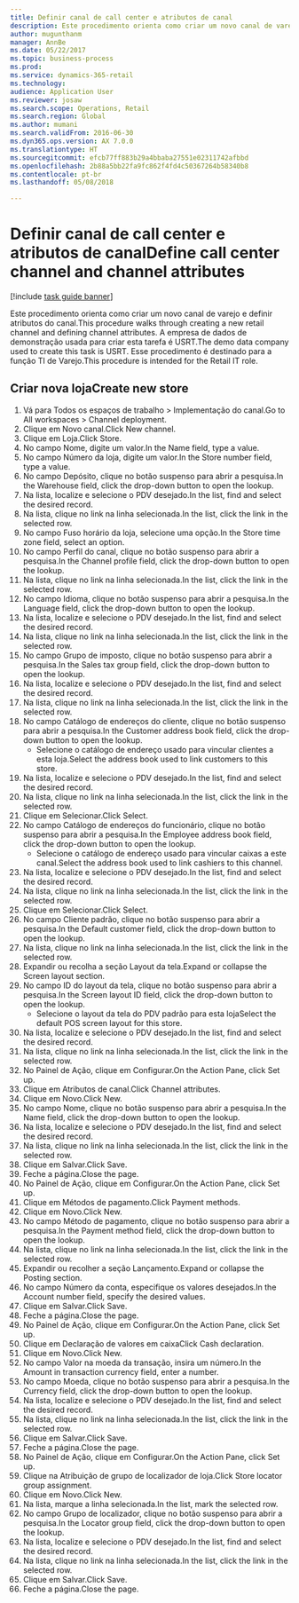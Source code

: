 ```yaml
--- 
title: Definir canal de call center e atributos de canal
description: Este procedimento orienta como criar um novo canal de varejo e definir atributos do canal.
author: mugunthanm
manager: AnnBe
ms.date: 05/22/2017
ms.topic: business-process
ms.prod: 
ms.service: dynamics-365-retail
ms.technology: 
audience: Application User
ms.reviewer: josaw
ms.search.scope: Operations, Retail
ms.search.region: Global
ms.author: mumani
ms.search.validFrom: 2016-06-30
ms.dyn365.ops.version: AX 7.0.0
ms.translationtype: HT
ms.sourcegitcommit: efcb77ff883b29a4bbaba27551e02311742afbbd
ms.openlocfilehash: 2b88a5bb22fa9fc862f4fd4c50367264b58340b8
ms.contentlocale: pt-br
ms.lasthandoff: 05/08/2018

---
```

# <a name="define-call-center-channel-and-channel-attributes"></a><span data-ttu-id="0cb4e-103">Definir canal de call center e atributos de canal</span><span class="sxs-lookup"><span data-stu-id="0cb4e-103">Define call center channel and channel attributes</span></span>

[!include [task guide banner](../includes/task-guide-banner.md)]

<span data-ttu-id="0cb4e-104">Este procedimento orienta como criar um novo canal de varejo e definir atributos do canal.</span><span class="sxs-lookup"><span data-stu-id="0cb4e-104">This procedure walks through creating a new retail channel and defining channel attributes.</span></span> <span data-ttu-id="0cb4e-105">A empresa de dados de demonstração usada para criar esta tarefa é USRT.</span><span class="sxs-lookup"><span data-stu-id="0cb4e-105">The demo data company used to create this task is USRT.</span></span> <span data-ttu-id="0cb4e-106">Esse procedimento é destinado para a função TI de Varejo.</span><span class="sxs-lookup"><span data-stu-id="0cb4e-106">This procedure is intended for the Retail IT role.</span></span>


## <a name="create-new-store"></a><span data-ttu-id="0cb4e-107">Criar nova loja</span><span class="sxs-lookup"><span data-stu-id="0cb4e-107">Create new store</span></span>
1. <span data-ttu-id="0cb4e-108">Vá para Todos os espaços de trabalho > Implementação do canal.</span><span class="sxs-lookup"><span data-stu-id="0cb4e-108">Go to All workspaces > Channel deployment.</span></span>
2. <span data-ttu-id="0cb4e-109">Clique em Novo canal.</span><span class="sxs-lookup"><span data-stu-id="0cb4e-109">Click New channel.</span></span>
3. <span data-ttu-id="0cb4e-110">Clique em Loja.</span><span class="sxs-lookup"><span data-stu-id="0cb4e-110">Click Store.</span></span>
4. <span data-ttu-id="0cb4e-111">No campo Nome, digite um valor.</span><span class="sxs-lookup"><span data-stu-id="0cb4e-111">In the Name field, type a value.</span></span>
5. <span data-ttu-id="0cb4e-112">No campo Número da loja, digite um valor.</span><span class="sxs-lookup"><span data-stu-id="0cb4e-112">In the Store number field, type a value.</span></span>
6. <span data-ttu-id="0cb4e-113">No campo Depósito, clique no botão suspenso para abrir a pesquisa.</span><span class="sxs-lookup"><span data-stu-id="0cb4e-113">In the Warehouse field, click the drop-down button to open the lookup.</span></span>
7. <span data-ttu-id="0cb4e-114">Na lista, localize e selecione o PDV desejado.</span><span class="sxs-lookup"><span data-stu-id="0cb4e-114">In the list, find and select the desired record.</span></span>
8. <span data-ttu-id="0cb4e-115">Na lista, clique no link na linha selecionada.</span><span class="sxs-lookup"><span data-stu-id="0cb4e-115">In the list, click the link in the selected row.</span></span>
9. <span data-ttu-id="0cb4e-116">No campo Fuso horário da loja, selecione uma opção.</span><span class="sxs-lookup"><span data-stu-id="0cb4e-116">In the Store time zone field, select an option.</span></span>
10. <span data-ttu-id="0cb4e-117">No campo Perfil do canal, clique no botão suspenso para abrir a pesquisa.</span><span class="sxs-lookup"><span data-stu-id="0cb4e-117">In the Channel profile field, click the drop-down button to open the lookup.</span></span>
11. <span data-ttu-id="0cb4e-118">Na lista, clique no link na linha selecionada.</span><span class="sxs-lookup"><span data-stu-id="0cb4e-118">In the list, click the link in the selected row.</span></span>
12. <span data-ttu-id="0cb4e-119">No campo Idioma, clique no botão suspenso para abrir a pesquisa.</span><span class="sxs-lookup"><span data-stu-id="0cb4e-119">In the Language field, click the drop-down button to open the lookup.</span></span>
13. <span data-ttu-id="0cb4e-120">Na lista, localize e selecione o PDV desejado.</span><span class="sxs-lookup"><span data-stu-id="0cb4e-120">In the list, find and select the desired record.</span></span>
14. <span data-ttu-id="0cb4e-121">Na lista, clique no link na linha selecionada.</span><span class="sxs-lookup"><span data-stu-id="0cb4e-121">In the list, click the link in the selected row.</span></span>
15. <span data-ttu-id="0cb4e-122">No campo Grupo de imposto, clique no botão suspenso para abrir a pesquisa.</span><span class="sxs-lookup"><span data-stu-id="0cb4e-122">In the Sales tax group field, click the drop-down button to open the lookup.</span></span>
16. <span data-ttu-id="0cb4e-123">Na lista, localize e selecione o PDV desejado.</span><span class="sxs-lookup"><span data-stu-id="0cb4e-123">In the list, find and select the desired record.</span></span>
17. <span data-ttu-id="0cb4e-124">Na lista, clique no link na linha selecionada.</span><span class="sxs-lookup"><span data-stu-id="0cb4e-124">In the list, click the link in the selected row.</span></span>
18. <span data-ttu-id="0cb4e-125">No campo Catálogo de endereços do cliente, clique no botão suspenso para abrir a pesquisa.</span><span class="sxs-lookup"><span data-stu-id="0cb4e-125">In the Customer address book field, click the drop-down button to open the lookup.</span></span>
    * <span data-ttu-id="0cb4e-126">Selecione o catálogo de endereço usado para vincular clientes a esta loja.</span><span class="sxs-lookup"><span data-stu-id="0cb4e-126">Select the address book used to link customers to this store.</span></span>  
19. <span data-ttu-id="0cb4e-127">Na lista, localize e selecione o PDV desejado.</span><span class="sxs-lookup"><span data-stu-id="0cb4e-127">In the list, find and select the desired record.</span></span>
20. <span data-ttu-id="0cb4e-128">Na lista, clique no link na linha selecionada.</span><span class="sxs-lookup"><span data-stu-id="0cb4e-128">In the list, click the link in the selected row.</span></span>
21. <span data-ttu-id="0cb4e-129">Clique em Selecionar.</span><span class="sxs-lookup"><span data-stu-id="0cb4e-129">Click Select.</span></span>
22. <span data-ttu-id="0cb4e-130">No campo Catálogo de endereços do funcionário, clique no botão suspenso para abrir a pesquisa.</span><span class="sxs-lookup"><span data-stu-id="0cb4e-130">In the Employee address book field, click the drop-down button to open the lookup.</span></span>
    * <span data-ttu-id="0cb4e-131">Selecione o catálogo de endereço usado para vincular caixas a este canal.</span><span class="sxs-lookup"><span data-stu-id="0cb4e-131">Select the address book used to link cashiers to this channel.</span></span>  
23. <span data-ttu-id="0cb4e-132">Na lista, localize e selecione o PDV desejado.</span><span class="sxs-lookup"><span data-stu-id="0cb4e-132">In the list, find and select the desired record.</span></span>
24. <span data-ttu-id="0cb4e-133">Na lista, clique no link na linha selecionada.</span><span class="sxs-lookup"><span data-stu-id="0cb4e-133">In the list, click the link in the selected row.</span></span>
25. <span data-ttu-id="0cb4e-134">Clique em Selecionar.</span><span class="sxs-lookup"><span data-stu-id="0cb4e-134">Click Select.</span></span>
26. <span data-ttu-id="0cb4e-135">No campo Cliente padrão, clique no botão suspenso para abrir a pesquisa.</span><span class="sxs-lookup"><span data-stu-id="0cb4e-135">In the Default customer field, click the drop-down button to open the lookup.</span></span>
27. <span data-ttu-id="0cb4e-136">Na lista, clique no link na linha selecionada.</span><span class="sxs-lookup"><span data-stu-id="0cb4e-136">In the list, click the link in the selected row.</span></span>
28. <span data-ttu-id="0cb4e-137">Expandir ou recolha a seção Layout da tela.</span><span class="sxs-lookup"><span data-stu-id="0cb4e-137">Expand or collapse the Screen layout section.</span></span>
29. <span data-ttu-id="0cb4e-138">No campo ID do layout da tela, clique no botão suspenso para abrir a pesquisa.</span><span class="sxs-lookup"><span data-stu-id="0cb4e-138">In the Screen layout ID field, click the drop-down button to open the lookup.</span></span>
    * <span data-ttu-id="0cb4e-139">Selecione o layout da tela do PDV padrão para esta loja</span><span class="sxs-lookup"><span data-stu-id="0cb4e-139">Select the default POS screen layout for this store.</span></span>  
30. <span data-ttu-id="0cb4e-140">Na lista, localize e selecione o PDV desejado.</span><span class="sxs-lookup"><span data-stu-id="0cb4e-140">In the list, find and select the desired record.</span></span>
31. <span data-ttu-id="0cb4e-141">Na lista, clique no link na linha selecionada.</span><span class="sxs-lookup"><span data-stu-id="0cb4e-141">In the list, click the link in the selected row.</span></span>
32. <span data-ttu-id="0cb4e-142">No Painel de Ação, clique em Configurar.</span><span class="sxs-lookup"><span data-stu-id="0cb4e-142">On the Action Pane, click Set up.</span></span>
33. <span data-ttu-id="0cb4e-143">Clique em Atributos de canal.</span><span class="sxs-lookup"><span data-stu-id="0cb4e-143">Click Channel attributes.</span></span>
34. <span data-ttu-id="0cb4e-144">Clique em Novo.</span><span class="sxs-lookup"><span data-stu-id="0cb4e-144">Click New.</span></span>
35. <span data-ttu-id="0cb4e-145">No campo Nome, clique no botão suspenso para abrir a pesquisa.</span><span class="sxs-lookup"><span data-stu-id="0cb4e-145">In the Name field, click the drop-down button to open the lookup.</span></span>
36. <span data-ttu-id="0cb4e-146">Na lista, localize e selecione o PDV desejado.</span><span class="sxs-lookup"><span data-stu-id="0cb4e-146">In the list, find and select the desired record.</span></span>
37. <span data-ttu-id="0cb4e-147">Na lista, clique no link na linha selecionada.</span><span class="sxs-lookup"><span data-stu-id="0cb4e-147">In the list, click the link in the selected row.</span></span>
38. <span data-ttu-id="0cb4e-148">Clique em Salvar.</span><span class="sxs-lookup"><span data-stu-id="0cb4e-148">Click Save.</span></span>
39. <span data-ttu-id="0cb4e-149">Feche a página.</span><span class="sxs-lookup"><span data-stu-id="0cb4e-149">Close the page.</span></span>
40. <span data-ttu-id="0cb4e-150">No Painel de Ação, clique em Configurar.</span><span class="sxs-lookup"><span data-stu-id="0cb4e-150">On the Action Pane, click Set up.</span></span>
41. <span data-ttu-id="0cb4e-151">Clique em Métodos de pagamento.</span><span class="sxs-lookup"><span data-stu-id="0cb4e-151">Click Payment methods.</span></span>
42. <span data-ttu-id="0cb4e-152">Clique em Novo.</span><span class="sxs-lookup"><span data-stu-id="0cb4e-152">Click New.</span></span>
43. <span data-ttu-id="0cb4e-153">No campo Método de pagamento, clique no botão suspenso para abrir a pesquisa.</span><span class="sxs-lookup"><span data-stu-id="0cb4e-153">In the Payment method field, click the drop-down button to open the lookup.</span></span>
44. <span data-ttu-id="0cb4e-154">Na lista, clique no link na linha selecionada.</span><span class="sxs-lookup"><span data-stu-id="0cb4e-154">In the list, click the link in the selected row.</span></span>
45. <span data-ttu-id="0cb4e-155">Expandir ou recolher a seção Lançamento.</span><span class="sxs-lookup"><span data-stu-id="0cb4e-155">Expand or collapse the Posting section.</span></span>
46. <span data-ttu-id="0cb4e-156">No campo Número da conta, especifique os valores desejados.</span><span class="sxs-lookup"><span data-stu-id="0cb4e-156">In the Account number field, specify the desired values.</span></span>
47. <span data-ttu-id="0cb4e-157">Clique em Salvar.</span><span class="sxs-lookup"><span data-stu-id="0cb4e-157">Click Save.</span></span>
48. <span data-ttu-id="0cb4e-158">Feche a página.</span><span class="sxs-lookup"><span data-stu-id="0cb4e-158">Close the page.</span></span>
49. <span data-ttu-id="0cb4e-159">No Painel de Ação, clique em Configurar.</span><span class="sxs-lookup"><span data-stu-id="0cb4e-159">On the Action Pane, click Set up.</span></span>
50. <span data-ttu-id="0cb4e-160">Clique em Declaração de valores em caixa</span><span class="sxs-lookup"><span data-stu-id="0cb4e-160">Click Cash declaration.</span></span>
51. <span data-ttu-id="0cb4e-161">Clique em Novo.</span><span class="sxs-lookup"><span data-stu-id="0cb4e-161">Click New.</span></span>
52. <span data-ttu-id="0cb4e-162">No campo Valor na moeda da transação, insira um número.</span><span class="sxs-lookup"><span data-stu-id="0cb4e-162">In the Amount in transaction currency field, enter a number.</span></span>
53. <span data-ttu-id="0cb4e-163">No campo Moeda, clique no botão suspenso para abrir a pesquisa.</span><span class="sxs-lookup"><span data-stu-id="0cb4e-163">In the Currency field, click the drop-down button to open the lookup.</span></span>
54. <span data-ttu-id="0cb4e-164">Na lista, localize e selecione o PDV desejado.</span><span class="sxs-lookup"><span data-stu-id="0cb4e-164">In the list, find and select the desired record.</span></span>
55. <span data-ttu-id="0cb4e-165">Na lista, clique no link na linha selecionada.</span><span class="sxs-lookup"><span data-stu-id="0cb4e-165">In the list, click the link in the selected row.</span></span>
56. <span data-ttu-id="0cb4e-166">Clique em Salvar.</span><span class="sxs-lookup"><span data-stu-id="0cb4e-166">Click Save.</span></span>
57. <span data-ttu-id="0cb4e-167">Feche a página.</span><span class="sxs-lookup"><span data-stu-id="0cb4e-167">Close the page.</span></span>
58. <span data-ttu-id="0cb4e-168">No Painel de Ação, clique em Configurar.</span><span class="sxs-lookup"><span data-stu-id="0cb4e-168">On the Action Pane, click Set up.</span></span>
59. <span data-ttu-id="0cb4e-169">Clique na Atribuição de grupo de localizador de loja.</span><span class="sxs-lookup"><span data-stu-id="0cb4e-169">Click Store locator group assignment.</span></span>
60. <span data-ttu-id="0cb4e-170">Clique em Novo.</span><span class="sxs-lookup"><span data-stu-id="0cb4e-170">Click New.</span></span>
61. <span data-ttu-id="0cb4e-171">Na lista, marque a linha selecionada.</span><span class="sxs-lookup"><span data-stu-id="0cb4e-171">In the list, mark the selected row.</span></span>
62. <span data-ttu-id="0cb4e-172">No campo Grupo de localizador, clique no botão suspenso para abrir a pesquisa.</span><span class="sxs-lookup"><span data-stu-id="0cb4e-172">In the Locator group field, click the drop-down button to open the lookup.</span></span>
63. <span data-ttu-id="0cb4e-173">Na lista, localize e selecione o PDV desejado.</span><span class="sxs-lookup"><span data-stu-id="0cb4e-173">In the list, find and select the desired record.</span></span>
64. <span data-ttu-id="0cb4e-174">Na lista, clique no link na linha selecionada.</span><span class="sxs-lookup"><span data-stu-id="0cb4e-174">In the list, click the link in the selected row.</span></span>
65. <span data-ttu-id="0cb4e-175">Clique em Salvar.</span><span class="sxs-lookup"><span data-stu-id="0cb4e-175">Click Save.</span></span>
66. <span data-ttu-id="0cb4e-176">Feche a página.</span><span class="sxs-lookup"><span data-stu-id="0cb4e-176">Close the page.</span></span>


